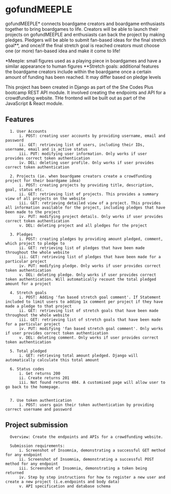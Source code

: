 # gofundMEEPLE

gofundMEEPLE* connects boardgame creators and boardgame enthusiasts together to bring boardgames to life. Creators will be able to launch their projects on gofundMEEPLE and enthusiasts can back the project by making pledges. Pledgers will be able to submit fan-based ideas for the final stretch goal**, and once/if the final stretch goal is reached creators must choose one (or more) fan-based idea and make it come to life! 

*Meeple: small figures used as a playing piece in boardgames and have a similar appearance to human figures
**Stretch goals: additional features the boardgame creators include within the boardgame once a certain amount of funding has been reached. It may differ based on pledge levels

This project has been created in Django as part of the She Codes Plus bootcamp REST API module. It involved creating the endpoints and API for a crowdfunding website. THe frontend will be built out as part of the JavaScript & React module. 

## Features 
```
  1. User Accounts
      i. POST: creating user accounts by providing username, email and password
      ii. GET: retrieving list of users, including their IDs, username, email and is_active status
      iii. PUT: modifying user information. Only works if user provides correct token authentication
      iv. DEL: deleting user profile. Only works if user provides correct token authentication
      
  2. Projects (ie. when boardgame creators create a crowdfunding project for their boardgame idea) 
      i. POST: creating projects by providing title, description, goal, status etc. 
      ii. GET: retrieving list of projects. This provides a summary view of all projects on the website
      iii. GET: retrieving detailed view of a project. This provides all information available for the project, including pledges that have been made to the project
      iv. PUT: modifying project details. Only works if user provides correct token authentication
      v. DEL: deleting project and all pledges for the project
  
  3. Pledges
      i. POST: creating pledges by providing amount pledged, comment, which project to pledge to
      ii. GET: retrieving list of pledges that have been made throughout the whole website
      iii. GET: retrieving list of pledges that have been made for a particular project
      iv. PUT: modifying pledge. Only works if user provides correct token authentication
      v. DEL: deleting pledge. Only works if user provides correct token authentication. Will automatically recount the total pledged amount for a project
  
  4. Stretch goals 
      i. POST: Adding 'fan based stretch goal comment'. If Statement included to limit users to adding 1x comment per project if they have made a pledge to that project
      ii. GET: retrieving list of stretch goals that have been made throughout the whole website
      iii. GET: retrieving list of stretch goals that have been made for a particular project
      iv. PUT: modifying 'fan based stretch goal comment'. Only works if user provides correct token authentication
      v. DEL: deleting comment. Only works if user provides correct token authentication
  
  5. Total pledged
      i. GET: retrieving total amount pledged. Django will automatically calculate this total amount 
  
  6. Status codes
      i. Get returns 200
      ii. Create returns 201
      iii. Not found returns 404. A customised page will allow user to go back to the homepage. 
  
  
  7. Use token authentication
      i. POST: users gain their token authentication by providing correct username and password
```
  
## Project submission
```
  Overview: Create the endpoints and APIs for a crowdfunding website. 
  
  Submission requirements:
      i. Screenshot of Insomnia, demonstrating a successful GET method for any endpoint
      ii. Screenshot of Insomnia, demonstrating a successful POST method for any endpoint
      iii. Screenshot of Insomnia, demonstrating a token being returned
      iv. Step by step instructions for how to register a new user and create a new project (i.e.endpoints and body data)
      v. API specification and database schema
```
